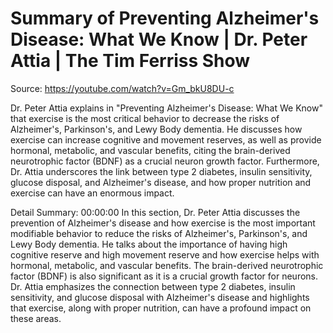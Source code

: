 # Summary of Preventing Alzheimer's Disease: What We Know | Dr. Peter Attia | The Tim Ferriss Show

Source: https://youtube.com/watch?v=Gm_bkU8DU-c

Dr. Peter Attia explains in "Preventing Alzheimer's Disease: What We Know" that exercise is the most critical behavior to decrease the risks of Alzheimer's, Parkinson's, and Lewy Body dementia. He discusses how exercise can increase cognitive and movement reserves, as well as provide hormonal, metabolic, and vascular benefits, citing the brain-derived neurotrophic factor (BDNF) as a crucial neuron growth factor. Furthermore, Dr. Attia underscores the link between type 2 diabetes, insulin sensitivity, glucose disposal, and Alzheimer's disease, and how proper nutrition and exercise can have an enormous impact.

Detail Summary: 
00:00:00
In this section, Dr. Peter Attia discusses the prevention of Alzheimer's disease and how exercise is the most important modifiable behavior to reduce the risks of Alzheimer's, Parkinson's, and Lewy Body dementia. He talks about the importance of having high cognitive reserve and high movement reserve and how exercise helps with hormonal, metabolic, and vascular benefits. The brain-derived neurotrophic factor (BDNF) is also significant as it is a crucial growth factor for neurons. Dr. Attia emphasizes the connection between type 2 diabetes, insulin sensitivity, and glucose disposal with Alzheimer's disease and highlights that exercise, along with proper nutrition, can have a profound impact on these areas.

